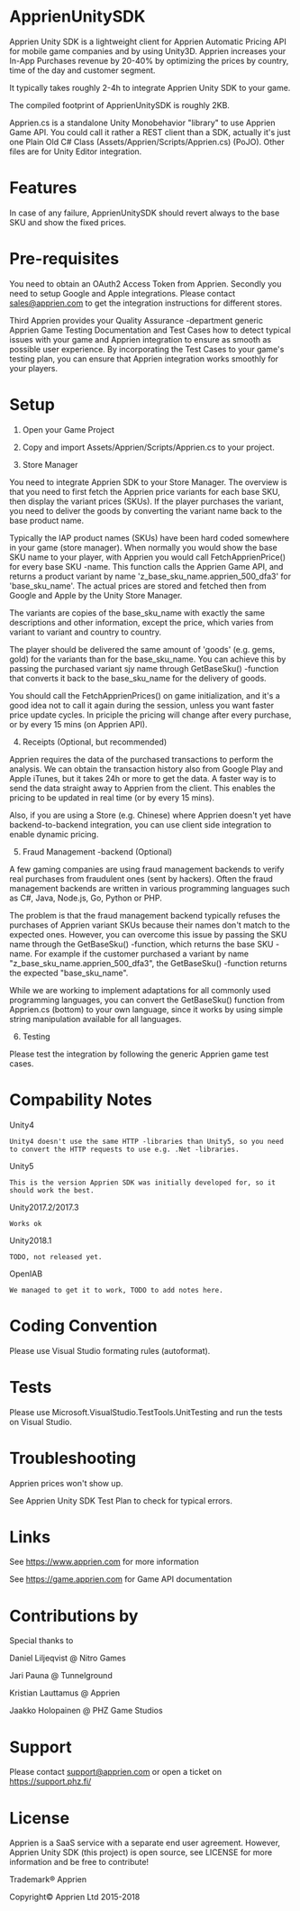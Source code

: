 # ApprienUnitySDK
Apprien Unity SDK is a lightweight client for Apprien Automatic Pricing API for mobile game companies and by using Unity3D. 
Apprien increases your In-App Purchases revenue by 20-40% by optimizing the prices by country, time of the day and customer segment.

It typically takes roughly 2-4h to integrate Apprien Unity SDK to your game.

The compiled footprint of ApprienUnitySDK is roughly 2KB.

Apprien.cs is a standalone Unity Monobehavior "library" to use Apprien Game API. You could call it rather a REST client
than a SDK, actually it's just one Plain Old C# Class (Assets/Apprien/Scripts/Apprien.cs) (PoJO). Other files are for Unity Editor integration.

# Features

In case of any failure, ApprienUnitySDK should revert always to the base SKU and show the fixed prices.

# Pre-requisites

You need to obtain an OAuth2 Access Token from Apprien. Secondly you need to setup Google and Apple integrations. 
Please contact sales@apprien.com to get the integration instructions for different stores.

Third Apprien provides your Quality Assurance -department generic Apprien Game Testing Documentation and Test Cases how to
detect typical issues with your game and Apprien integration to ensure as smooth as possible user experience. By incorporating the
Test Cases to your game's testing plan, you can ensure that Apprien integration works smoothly for your players.

# Setup

1) Open your Game Project

2) Copy and import Assets/Apprien/Scripts/Apprien.cs to your project.

3) Store Manager 

You need to integrate Apprien SDK to your Store Manager. The overview is that you need to first fetch the Apprien price variants
for each base SKU, then display the variant prices (SKUs). If the player purchases the variant, you need to deliver the goods
by converting the variant name back to the base product name.

Typically the IAP product names (SKUs) have been  hard coded somewhere in your game (store manager). When normally you would show 
the base SKU name to your player, with Apprien you would call FetchApprienPrice() for every base SKU -name. This function calls 
the Apprien Game API, and returns a product variant by name 'z_base_sku_name.apprien_500_dfa3' for 'base_sku_name'. The actual 
prices are stored and fetched then from Google and Apple by the Unity Store Manager.

The variants are copies of the base_sku_name with exactly the same descriptions and other information, except the price, which 
varies from variant to variant and country to country.

The player should be delivered the same amount of 'goods' (e.g. gems, gold) for the variants than for the base_sku_name. You can
achieve this by passing the purchased variant sjy name through GetBaseSku() -function that converts it back to the base_sku_name
for the delivery of goods.

You should call the FetchApprienPrices() on game initialization, and it's a good idea not to call it again during the session, 
unless you want faster price update cycles. In priciple the pricing will change after every purchase, or by every 15 mins (on
Apprien API).

4) Receipts (Optional, but recommended)

Apprien requires the data of the purchased transactions to perform the analysis. We can obtain the transaction history also from 
Google Play and Apple iTunes, but it takes 24h or more to get the data. A faster way is to send the data straight away to Apprien
from the client. This enables the pricing to be updated in real time (or by every 15 mins). 

Also, if you are using a Store (e.g. Chinese) where Apprien doesn't yet have backend-to-backend integration, you can use client side
integration to enable dynamic pricing.

5) Fraud Management -backend (Optional)

A few gaming companies are using fraud management backends to verify real purchases from fraudulent ones (sent by hackers). Often the
fraud management backends are written in various programming languages such as C#, Java, Node.js, Go, Python or PHP. 

The problem is that the fraud management backend typically refuses the purchases of Apprien variant SKUs because their names don't match 
to the expected ones. However, you can overcome this issue by passing the SKU name through the GetBaseSku() -function, which returns the
base SKU -name. For example if the customer purchased a variant by name "z_base_sku_name.apprien_500_dfa3", the GetBaseSku() -function
returns the expected "base_sku_name".

While we are working to implement adaptations for all commonly used programming languages, you can convert the GetBaseSku() function from
Apprien.cs (bottom) to your own language, since it works by using simple string manipulation available for all languages.

6) Testing

Please test the integration by following the generic Apprien game test cases.

# Compability Notes

Unity4

    Unity4 doesn't use the same HTTP -libraries than Unity5, so you need to convert the HTTP requests to use e.g. .Net -libraries.

Unity5

    This is the version Apprien SDK was initially developed for, so it should work the best.
    
Unity2017.2/2017.3

    Works ok

Unity2018.1

    TODO, not released yet.

OpenIAB

    We managed to get it to work, TODO to add notes here.

# Coding Convention

Please use Visual Studio formating rules (autoformat).

# Tests

Please use Microsoft.VisualStudio.TestTools.UnitTesting and run the tests on Visual Studio.

# Troubleshooting

Apprien prices won't show up.

See Apprien Unity SDK Test Plan to check for typical errors.

# Links

See https://www.apprien.com for more information

See https://game.apprien.com for Game API documentation

# Contributions by

Special thanks to

Daniel Liljeqvist @ Nitro Games

Jari Pauna @ Tunnelground

Kristian Lauttamus @ Apprien

Jaakko Holopainen @ PHZ Game Studios

# Support
Please contact support@apprien.com or open a ticket on https://support.phz.fi/

# License
Apprien is a SaaS service with a separate end user agreement. However, Apprien Unity SDK (this project) is open source,
see LICENSE for more information and be free to contribute!

Trademark® Apprien
 
Copyright© Apprien Ltd 2015-2018

